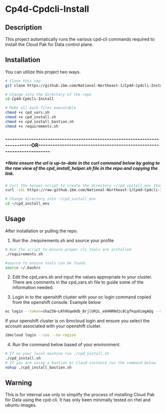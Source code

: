 # Cp4d-Cpdcli-Install


## Description
This project automatically runs the various cpd-cli commands required to install the Cloud Pak for Data control plane.

## Installation

You can utilize this project two ways. 
```bash
# Clone this rep
git clone https://github.ibm.com/National-Northeast-1/Cp4d-Cpdcli-Install.git

# Change into the directory of the repo 
cd Cp4d-Cpdcli-Install

# Make all bash files executable
chmod +x cpd_vars.sh
chmod +x cpd_install.sh
chmod +x cpd_install_bastion.sh
chmod +x requirements.sh

```


### ----------------------------------------------------------------------------OR----------------------------------------------------------------------
#####	*Note ensure the url is up-to-date in the curl command below by going to the raw view of the cpd_install_helper.sh file in the repo and copying the link.
```bash
# Curl the helper script to create the directory ~/cpd_install_env that will contain all needed scripts
curl -sSL https://raw.github.ibm.com/National-Northeast-1/Cp4d-Cpdcli-Install/master/cpd_install_helper.sh?token=AACTOHP4M77RCCWJK6UTH7TDES5IW | bash

# Change directory into ~/cpd_install_env
cd ~/cpd_install_env
```
## Usage
After installation or pulling the repo.

1. Run the ./requirements.sh and source your profile
```bash
# Run the script to ensure proper cli tools are installed
./requirements.sh

#source to ensure tools can be found.
source ~/.bashrc
```

2. Edit the cpd_vars.sh and input the values appropriate to your cluster. There are comments in the cpd_vars.sh file to guide some of the information needed.

3. Login in to the openshift cluster with your oc login command copied from the openshift console. Example below 
```bash
oc login --token=sha256~LKh9Gqe0db_BrjlUR2L_e84NRNd1c8CgfkqoOimgAQg --server=https://c111-e.us-east.containers.cloud.ibm.com:31969
```
If your openshift cluster is on ibmcloud login and ensure you select the account associated with your openshift cluster.
```bash
ibmcloud login --sso --no-region
```

4. Run the command below based of your environment.
```bash
# If on your local machine run ./cpd_install.sh
./cpd_install.sh
# If you are using a bastion or cloud instance run the command below.
nohup ./cpd_install_bastion.sh
```


## Warning

This is for internal use only to simplify the process of installing Cloud Pak for Data using the cpd-cli. It has only been minimally tested on rhel and ubuntu images.
